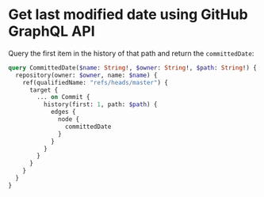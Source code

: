 # Get last modified date using GitHub GraphQL API

Query the first item in the history of that path and return the `committedDate`:

```graphql
query CommittedDate($name: String!, $owner: String!, $path: String!) {
  repository(owner: $owner, name: $name) {
    ref(qualifiedName: "refs/heads/master") {
      target {
        ... on Commit {
          history(first: 1, path: $path) {
            edges {
              node {
                committedDate
              }
            }
          }
        }
      }
    }
  }
}
```
